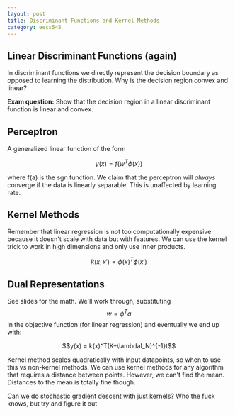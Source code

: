 ```yaml
---
layout: post
title: Discriminant Functions and Kernel Methods
category: eecs545
---
```

## Linear Discriminant Functions (again)
In discriminant functions we directly represent the decision boundary as opposed to learning the distribution. Why is the decision region convex and linear?

**Exam question:** Show that the decision region in a linear discriminant function is linear and convex.

## Perceptron
A generalized linear function of the form

$$y(x) = f(w^T \phi(x))$$

where f(a) is the sgn function. We claim that the perceptron will *always* converge if the data is linearly separable. This is unaffected by learning rate.

## Kernel Methods
Remember that linear regression is not too computationally expensive because it doesn't scale with data but with features. We can use the kernel trick to work in high dimensions and only use inner products. 

$$k(x,x') = \phi(x)^T\phi(x')$$

## Dual Representations
See slides for the math. We'll work through, substituting $$w = \phi^T a$$ in the objective function (for linear regression) and eventually we end up with:

$$y(x) = k(x)^T(K+\lambdaI_N)^{-1}t$$

Kernel method scales quadratically with input datapoints, so when to use this vs non-kernel methods. We can use kernel methods for any algorithm that requires a distance between points. However, we can't find the mean. Distances to the mean is totally fine though.

Can we do stochastic gradient descent with just kernels? Who the fuck knows, but try and figure it out
